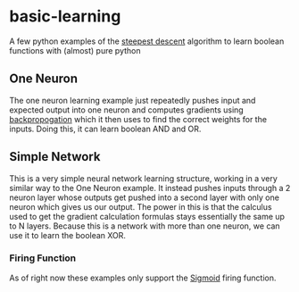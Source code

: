 # basic-learning
A few python examples of the [steepest descent](https://en.wikipedia.org/wiki/Gradient_descent) algorithm to learn 
boolean functions with (almost) pure python

## One Neuron
The one neuron learning example just repeatedly pushes input and expected output into one neuron and computes gradients
using [backpropogation](https://en.wikipedia.org/wiki/Backpropagation) which it then uses to find the correct weights for 
the inputs. Doing this, it can learn boolean AND and OR.

## Simple Network
This is a very simple neural network learning structure, working in a very similar way to the One Neuron example. It instead pushes
inputs through a 2 neuron layer whose outputs get pushed into a second layer with only one neuron which gives us our output. The
power in this is that the calculus used to get the gradient calculation formulas stays essentially the same up to N layers. Because
this is a network with more than one neuron, we can use it to learn the boolean XOR.

### Firing Function
As of right now these examples only support the [Sigmoid](https://en.wikipedia.org/wiki/Sigmoid_function) firing function.
